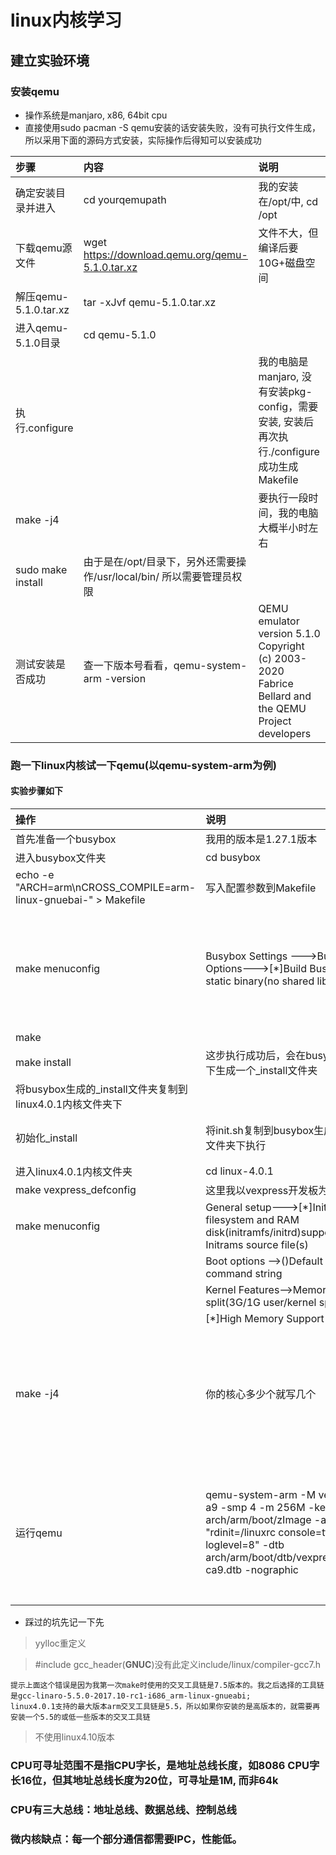 # linux内核学习

## 建立实验环境
### 安装qemu
* 操作系统是manjaro, x86, 64bit cpu
* 直接使用sudo pacman -S qemu安装的话安装失败，没有可执行文件生成，所以采用下面的源码方式安装，实际操作后得知可以安装成功


|步骤|内容|说明|
|:-----|:-----|:-----|
|确定安装目录并进入|cd yourqemupath|我的安装在/opt/中, cd /opt|
|下载qemu源文件|wget https://download.qemu.org/qemu-5.1.0.tar.xz|文件不大，但编译后要10G+磁盘空间|
|解压qemu-5.1.0.tar.xz|tar -xJvf qemu-5.1.0.tar.xz||
|进入qemu-5.1.0目录| cd qemu-5.1.0||
|执行.configure||我的电脑是manjaro, 没有安装pkg-config，需要安装, 安装后再次执行./configure成功生成Makefile|
|make -j4||要执行一段时间，我的电脑大概半小时左右|
|sudo make install|由于是在/opt/目录下，另外还需要操作/usr/local/bin/ 所以需要管理员权限||
|测试安装是否成功|查一下版本号看看，qemu-system-arm -version|QEMU emulator version 5.1.0 Copyright (c) 2003-2020 Fabrice Bellard and the QEMU Project developers|

### 跑一下linux内核试一下qemu(以qemu-system-arm为例)

#### 实验步骤如下
|操作|说明|补充|
|:-|:-|:-|
|首先准备一个busybox|我用的版本是1.27.1版本||
|进入busybox文件夹| cd busybox||
|echo -e "ARCH=arm\nCROSS_COMPILE=arm-linux-gnuebai-" > Makefile|写入配置参数到Makefile|方便执行make|
|make menuconfig|Busybox Settings --->Build Options--->[\*]Build BusyBox as a static binary(no shared libs)|不使用动态库，这样可执行文件busybox里包含了所有的代码||
|make|||
|make install|这步执行成功后，会在busybox根目录下生成一个\_install文件夹||
|将busybox生成的\_install文件夹复制到linux4.0.1内核文件夹下|||
|初始化\_install|将init.sh复制到busybox生成的\_install文件夹下执行|在当前页面文件列表中|
|进入linux4.0.1内核文件夹|cd linux-4.0.1||
|make vexpress_defconfig|这里我以vexpress开发板为例||
|make menuconfig|General setup--->[\*]Initial RAM filesystem and RAM disk(initramfs/initrd)support(\_install) Initrams source file(s)
||Boot options -->()Default kernel command string||
||Kernel Features-->Memory split(3G/1G user/kernel split)
||[\*]High Memory Support||
|make -j4|你的核心多少个就写几个|这一步执行成功后会在boot下生成zImage，以及boot/dts/下生成dtb|
|运行qemu|qemu-system-arm -M vexpress-a9 -smp 4 -m 256M -kernel arch/arm/boot/zImage -append "rdinit=/linuxrc console=ttyAMA0 loglevel=8" -dtb arch/arm/boot/dtb/vexpress-v2p-ca9.dtb -nographic|注：可以使用qemu-system-arm -machine help来查看qemu支持的设备|
* 踩过的坑先记一下先
> yylloc重定义

> #include gcc_header(__GNUC__)没有此定义include/linux/compiler-gcc7.h
```
提示上面这个错误是因为我第一次make时使用的交叉工具链是7.5版本的。我之后选择的工具链是gcc-linaro-5.5.0-2017.10-rc1-i686_arm-linux-gnueabi;
linux4.0.1支持的最大版本arm交叉工具链是5.5，所以如果你安装的是高版本的，就需要再安装一个5.5的或低一些版本的交叉工具链
```
> 不使用linux4.10版本

### CPU可寻址范围不是指CPU字长，是地址总线长度，如8086 CPU字长16位，但其地址总线长度为20位，可寻址是1M, 而非64k
### CPU有三大总线：地址总线、数据总线、控制总线

### 微内核缺点：每一个部分通信都需要IPC，性能低。

